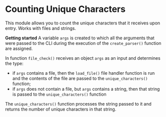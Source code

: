 # Counting Unique Characters
This module allows you to count the unique characters that it receives upon entry. 
Works with files and strings.

**Getting started**
A variable `args` is created to which all the arguments that were passed 
to the CLI during the execution of the `create_parser()` function are assigned.

In function `file_check()` receives an object `args` as an input and determines the type:
- if `args` contains a file, then the `load_file()` file handler function is run 
    and the contents of the file are passed to the `unique_characters()` function;
- if `args` does not contain a file, but `args` contains a string, then that string 
    is passed to the `unique_characters()` function

The `unique_characters()` function processes the string passed to it 
and returns the number of unique characters in that string.


